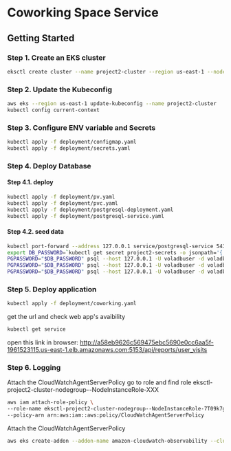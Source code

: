 # Coworking Space Service

## Getting Started

### Step 1. Create an EKS cluster
```bash
eksctl create cluster --name project2-cluster --region us-east-1 --nodegroup-name project2-nodes --node-type t3.small --nodes 1 --nodes-min 1 --nodes-max 2 

```

### Step 2. Update the Kubeconfig
```bash
aws eks --region us-east-1 update-kubeconfig --name project2-cluster
kubectl config current-context

```

### Step 3. Configure ENV variable and Secrets
```bash
kubectl apply -f deployment/configmap.yaml
kubectl apply -f deployment/secrets.yaml

```

### Step 4. Deploy Database
#### Step 4.1. deploy
```bash
kubectl apply -f deployment/pv.yaml
kubectl apply -f deployment/pvc.yaml
kubectl apply -f deployment/postgresql-deployment.yaml
kubectl apply -f deployment/postgresql-service.yaml

```

#### Step 4.2. seed data
```bash
kubectl port-forward --address 127.0.0.1 service/postgresql-service 5433:5432 &
export DB_PASSWORD=`kubectl get secret project2-secrets -o jsonpath='{.data.password}' | base64 --decode`
PGPASSWORD="$DB_PASSWORD" psql --host 127.0.0.1 -U voladbuser -d voladb -p 5433 < ./db/1_create_tables.sql
PGPASSWORD="$DB_PASSWORD" psql --host 127.0.0.1 -U voladbuser -d voladb -p 5433 < ./db/2_seed_users.sql
PGPASSWORD="$DB_PASSWORD" psql --host 127.0.0.1 -U voladbuser -d voladb -p 5433 < ./db/3_seed_tokens.sql


```

### Step 5. Deploy application
```bash
kubectl apply -f deployment/coworking.yaml

```
get the url and check web app's avaibility

```bash
kubectl get service
```
open this link in browser: http://a58eb9626c569475ebc5690e0cc6aa5f-1961523115.us-east-1.elb.amazonaws.com:5153/api/reports/user_visits

### Step 6. Logging
Attach the CloudWatchAgentServerPolicy
go to role and find role eksctl-project2-cluster-nodegroup--NodeInstanceRole-XXX
```bash
aws iam attach-role-policy \
--role-name eksctl-project2-cluster-nodegroup--NodeInstanceRole-7T09k7g5o9HM \
--policy-arn arn:aws:iam::aws:policy/CloudWatchAgentServerPolicy

```

Attach the CloudWatchAgentServerPolicy
```bash
aws eks create-addon --addon-name amazon-cloudwatch-observability --cluster-name project2-cluster

```